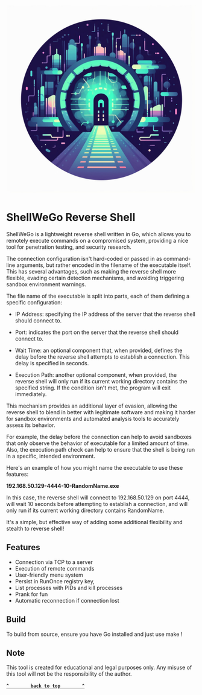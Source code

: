 ![ShellWeGo-Banner](img/logo.jpg)


# ShellWeGo Reverse Shell

ShellWeGo is a lightweight reverse shell written in Go, which allows you to remotely execute commands on a compromised system, providing a nice tool for penetration testing, and security research.

The connection configuration isn't hard-coded or passed in as command-line arguments, but rather encoded in the filename of the executable itself. This has several advantages, such as making the reverse shell more flexible, evading certain detection mechanisms, and avoiding triggering sandbox environment warnings.

The file name of the executable is split into parts, each of them defining a specific configuration:

* IP Address: specifying the IP address of the server that the reverse shell should connect to.

* Port: indicates the port on the server that the reverse shell should connect to.

* Wait Time: an optional component that, when provided, defines the delay before the reverse shell attempts to establish a connection. This delay is specified in seconds.

* Execution Path: another optional component, when provided, the reverse shell will only run if its current working directory contains the specified string. If the condition isn't met, the program will exit immediately.

This mechanism provides an additional layer of evasion, allowing the reverse shell to blend in better with legitimate software and making it harder for sandbox environments and automated analysis tools to accurately assess its behavior. 

For example, the delay before the connection can help to avoid sandboxes that only observe the behavior of executable for a limited amount of time. Also, the execution path check can help to ensure that the shell is being run in a specific, intended environment.

Here's an example of how you might name the executable to use these features:

**192.168.50.129-4444-10-RandomName.exe**

In this case, the reverse shell will connect to 192.168.50.129 on port 4444, will wait 10 seconds before attempting to establish a connection, and will only run if its current working directory contains RandomName.

It's a simple, but effective way of adding some additional flexibility and stealth to reverse shell!

## Features

* Connection via TCP to a server
* Execution of remote commands
* User-friendly menu system 
* Persist in RunOnce registry key, 
* List processes with PIDs and kill processes
* Prank for fun
* Automatic reconnection if connection lost


## Build

To build from source, ensure you have Go installed and just use make !

## Note

This tool is created for educational and legal purposes only. Any misuse of this tool will not be the responsibility of the author.



**[`^        back to top        ^`](#)**